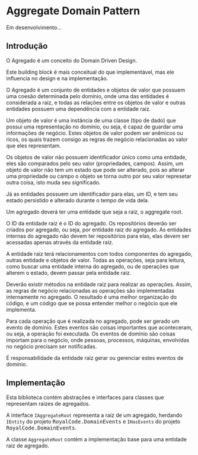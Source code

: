 # Aggregate Domain Pattern

Em desenvolvimento...

## Introdução

O Agregado é um conceito do Domain Driven Design.

Este building block é mais conceitual do que implementável, mas ele influencia no design e na implementação.

O Agregado é um conjunto de entidades e objetos de valor que possuem uma coesão determinada pelo domínio, 
onde uma das entidades é considerada a raiz, e todas as relações entre os objetos de valor e outras entidades possuem uma dependência com a entidade raiz.

Um objeto de valor é uma instância de uma classe (tipo de dado) que possui uma representação no domínio, ou seja, 
é capaz de guardar uma informações de negócio. Estes objetos de valor podem ser anêmicos ou ricos,
os quais trazem consigo as regras de negócio relacionadas ao valor que eles representam.

Os objetos de valor não possuem identificador único como uma entidade, eles são comparados pelo seu valor (propriedades, campos).
Assim, um objeto de valor não tem um estado que pode ser alterado, pois ao alterar uma propriedade ou campo o objeto se torna outro
por seu valor represetar outra coisa, isto muda seu significado.

Já as entidades possuem um identificador para elas, um ID, e tem seu estado persistido e alterado durante o tempo de vida dela.

Um agregado deverá ter uma entidade que seja a raiz, o aggregate root.

O ID da entidade raiz é o ID do agregado.
Os repositórios deverão ser criados por agregado, ou seja, por entidade raiz do agregado.
As entidades internas do agregado não devem ter repositórios para elas, elas devem ser acessadas apenas através da entidade raiz.

A entidade raiz terá relacionamentos com todos componentes do agregado, outras entidade e objetos de valor.
Todas as operações, seja para leitura, como buscar uma entidade interna do agregado, ou de operações que alterem o estado,
devem passar pela entidade raiz.

Deverão existir métodos na entidade raiz para realizar as operações. Assim, as regras de negócio relacionadas as operações
são implementadas internamente no agregado. O resultado é uma melhor organização do código, 
e um código que se possa entender melhor o negócio que ele implementa.

Para cada operação que é realizada no agregado, pode ser gerado um evento de domínio.
Estes eventos são coisas importantes que aconteceram, ou seja, a operação foi executada.
Os eventos de domínio são coisas importam para o negócio, onde pessoas, processos, máquinas, envolvidas no negócio precisam
ser notificadas.

É responsabilidade da entidade raiz gerar ou gerenciar estes eventos de domínio.

## Implementação

Esta biblioteca contém abstrações e interfaces para classes que representam raizes de agregados.

A interface `IAggregateRoot` representa a raiz de um agregado, herdando `IEntity` do projeto <kbd>RoyalCode.DomainEvents</kbd> e `IHasEvents` do projeto <kbd>RoyalCode.DomainEvents</kbd>.

A classe `AggregateRoot` contém a implementação base para uma entidade raiz de agregado.
